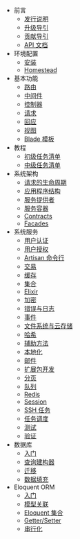 - 前言
    - [发行说明](/docs/{{version}}/releases)
    - [升级导引](/docs/{{version}}/upgrade)
    - [贡献导引](/docs/{{version}}/contributions)
    - [API 文档](http://laravel.com/api/{{version}})
- 环境配置
    - [安装](/docs/{{version}}/installation)
    - [Homestead](/docs/{{version}}/homestead)
- 基本功能
    - [路由](/docs/{{version}}/routing)
    - [中间件](/docs/{{version}}/middleware)
    - [控制器](/docs/{{version}}/controllers)
    - [请求](/docs/{{version}}/requests)
    - [回应](/docs/{{version}}/responses)
    - [视图](/docs/{{version}}/views)
    - [Blade 模板](/docs/{{version}}/blade)
- 教程
    - [初级任务清单](/docs/{{version}}/quickstart)
    - [中级任务清单](/docs/{{version}}/quickstart-intermediate)
- 系统架构
    - [请求的生命周期](/docs/{{version}}/lifecycle)
    - [应用程序结构](/docs/{{version}}/structure)
    - [服务提供者](/docs/{{version}}/providers)
    - [服务容器](/docs/{{version}}/container)
    - [Contracts](/docs/{{version}}/contracts)
    - [Facades](/docs/{{version}}/facades)
- 系统服务
    - [用户认证](/docs/{{version}}/authentication)
    - [用户授权](/docs/{{version}}/authorization)
    - [Artisan 命令行](/docs/{{version}}/artisan)
    - [交易](/docs/{{version}}/billing)
    - [缓存](/docs/{{version}}/cache)
    - [集合](/docs/{{version}}/collections)
    - [Elixir](/docs/{{version}}/elixir)
    - [加密](/docs/{{version}}/encryption)
    - [错误与日志](/docs/{{version}}/errors)
    - [事件](/docs/{{version}}/events)
    - [文件系统与云存储](/docs/{{version}}/filesystem)
    - [哈希](/docs/{{version}}/hashing)
    - [辅助方法](/docs/{{version}}/helpers)
    - [本地化](/docs/{{version}}/localization)
    - [邮件](/docs/{{version}}/mail)
    - [扩展包开发](/docs/{{version}}/packages)
    - [分页](/docs/{{version}}/pagination)
    - [队列](/docs/{{version}}/queues)
    - [Redis](/docs/{{version}}/redis)
    - [Session](/docs/{{version}}/session)
    - [SSH 任务](/docs/{{version}}/envoy)
    - [任务调度](/docs/{{version}}/scheduling)
    - [测试](/docs/{{version}}/testing)
    - [验证](/docs/{{version}}/validation)
- 数据库
    - [入门](/docs/{{version}}/database)
    - [查询建构器](/docs/{{version}}/queries)
    - [迁移](/docs/{{version}}/migrations)
    - [数据填充](/docs/{{version}}/seeding)
- Eloquent ORM
    - [入门](/docs/{{version}}/eloquent)
    - [模型关联](/docs/{{version}}/eloquent-relationships)
    - [Eloquent 集合](/docs/{{version}}/eloquent-collections)
    - [Getter/Setter](/docs/{{version}}/eloquent-mutators)
    - [串行化](/docs/{{version}}/eloquent-serialization)
